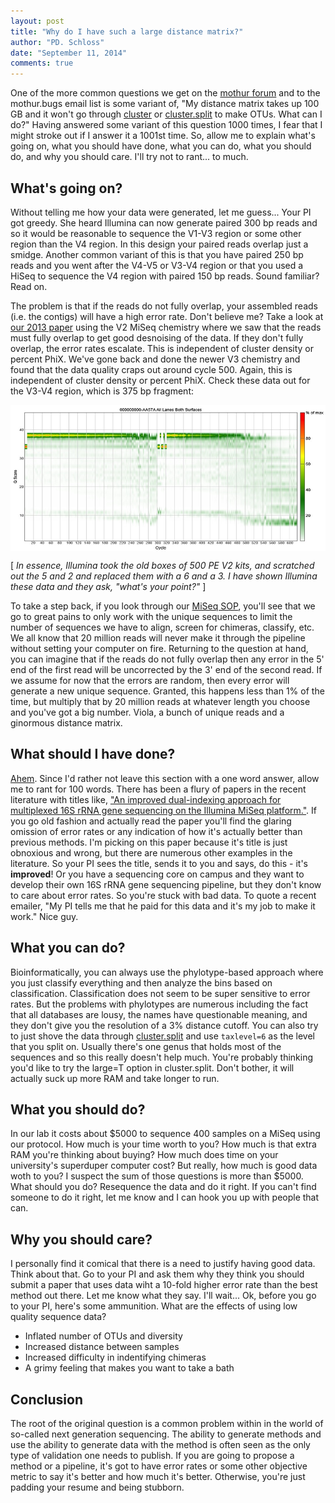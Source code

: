 ```yaml
---
layout: post
title: "Why do I have such a large distance matrix?"
author: "PD. Schloss"
date: "September 11, 2014"
comments: true
---
```


One of the more common questions we get on the [mothur forum](http://www.mothur.org/forum/) and to the mothur.bugs email list is some variant of, "My distance matrix takes up 100 GB and it won't go through [cluster](http://www.mothur.org/cluster) or [cluster.split](http://www.mothur.org/cluster.split) to make OTUs. What can I do?" Having answered some variant of this question 1000 times, I fear that I might stroke out if I answer it a 1001st time. So, allow me to explain what's going on, what you should have done, what you can do, what you should do, and why you should care. I'll try not to rant... to much.

## What's going on?
Without telling me how your data were generated, let me guess... Your PI got greedy. She heard Illumina can now generate paired 300 bp reads and so it would be reasonable to sequence the V1-V3 region or some other region than the V4 region. In this design your paired reads overlap just a smidge. Another common variant of this is that you have paired 250 bp reads and you went after the V4-V5 or V3-V4 region or that you used a HiSeq to sequence the V4 region with paired 150 bp reads. Sound familiar? Read on.

The problem is that if the reads do not fully overlap, your assembled reads (i.e. the contigs) will have a high error rate. Don't believe me? Take a look at [our 2013 paper](http://www.ncbi.nlm.nih.gov/pubmed/23793624) using the V2 MiSeq chemistry where we saw that the reads must fully overlap to get good desnoising of the data. If they don't fully overlap, the error rates escalate. This is independent of cluster density or percent PhiX. We've gone back and done the newer V3 chemistry and found that the data quality craps out around cycle 500. Again, this is independent of cluster density or percent PhiX. Check these data out for the V3-V4 region, which is 375 bp fragment:

<img src="https://raw.githubusercontent.com/pschloss/talks/master/assets/img/qscores.jpg" style="margin:0px auto;display:block" width="700">

[ *In essence, Illumina took the old boxes of 500 PE V2 kits, and scratched out the 5 and 2 and replaced them with a 6 and a 3. I have shown Illumina these data and they ask, "what's your point?"* ]

To take a step back, if you look through our [MiSeq SOP](http://www.mothur.org/wiki/MiSeq_SOP), you'll see that we go to great pains to only work with the unique sequences to limit the number of sequences we have to align, screen for chimeras, classify, etc. We all know that 20 million reads will never make it through the pipeline without setting your computer on fire. Returning to the question at hand, you can imagine that if the reads do not fully overlap then any error in the 5' end of the first read will be uncorrected by the 3' end of the second read. If we assume for now that the errors are random, then every error will generate a new unique sequence. Granted, this happens less than 1% of the time, but multiply that by 20 million reads at whatever length you choose and you've got a big number. Viola, a bunch of unique reads and a ginormous distance matrix.


## What should I have done?
[Ahem](http://www.ncbi.nlm.nih.gov/pubmed/23793624). Since I'd rather not leave this section with a one word answer, allow me to rant for 100 words. There has been a flury of papers in the recent literature with titles like, ["An improved dual-indexing approach for multiplexed 16S rRNA gene sequencing on the Illumina MiSeq platform."](http://www.ncbi.nlm.nih.gov/pubmed/24558975). If you go old fashion and actually read the paper you'll find the glaring omission of error rates or any indication of how it's actually better than previous methods. I'm picking on this paper because it's title is just obnoxious and wrong, but there are numerous other examples in the literature. So your PI sees the title, sends it to you and says, do this - it's **improved**! Or you have a sequencing core on campus and they want to develop their own 16S rRNA gene sequencing pipeline, but they don't know to care about error rates. So you're stuck with bad data. To quote a recent emailer, "My PI tells me that he paid for this data and it's my job to make it work." Nice guy.


## What you can do?
Bioinformatically, you can always use the phylotype-based approach where you just classify everything and then analyze the bins based on classification. Classification does not seem to be super sensitive to error rates. But the problems with phylotypes are numerous including the fact that all databases are lousy, the names have questionable meaning, and they don't give you the resolution of a 3% distance cutoff. You can also try to just shove the data through [cluster.split](http://www.mothur.org/wiki/Cluster.split) and use `taxlevel=6` as the level that you split on. Usually there's one genus that holds most of the sequences and so this really doesn't help much. You're probably thinking you'd like to try the large=T option in cluster.split. Don't bother, it will actually suck up more RAM and take longer to run.


## What you should do?
In our lab it costs about $5000 to sequence 400 samples on a MiSeq using our protocol. How much is your time worth to you? How much is that extra RAM you're thinking about buying? How much does time on your university's superduper computer cost? But really, how much is good data woth to you? I suspect the sum of those questions is more than $5000. What should you do? Resequence the data and do it right. If you can't find someone to do it right, let me know and I can hook you up with people that can.


## Why you should care?
I personally find it comical that there is a need to justify having good data. Think about that. Go to your PI and ask them why they think you should submit a paper that uses data wiht a 10-fold higher error rate than the best method out there. Let me know what they say. I'll wait... Ok, before you go to your PI, here's some ammunition. What are the effects of using low quality sequence data?

* Inflated number of OTUs and diversity
* Increased distance between samples
* Increased difficulty in indentifying chimeras
* A grimy feeling that makes you want to take a bath


## Conclusion
The root of the original question is a common problem within in the world of so-called next generation sequencing. The ability to generate methods and use the ability to generate data with the method is often seen as the only type of validation one needs to publish. If you are going to propose a method or a pipeline, it's got to have error rates or some other objective metric to say it's better and how much it's better. Otherwise, you're just padding your resume and being stubborn.
